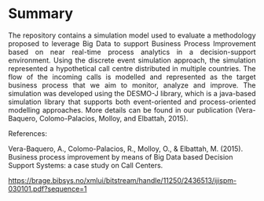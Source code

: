 # Summary
<p align="justify">
The repository contains a simulation model used to evaluate a methodology proposed to leverage Big Data to support Business Process Improvement based on near real-time process analytics in a decision-support environment. Using the discrete event simulation approach, the simulation represented a hypothetical call centre distributed in multiple countries. The flow of the incoming calls is modelled and represented as the target business process that we aim to monitor, analyze and improve.
The simulation was developed using the DESMO-J library, which is a java-based simulation library that supports both event-oriented and process-oriented modelling approaches. More details can be found in our publication (Vera-Baquero, Colomo-Palacios, Molloy, and Elbattah, 2015).
</p>

References:

Vera-Baquero, A., Colomo-Palacios, R., Molloy, O., & Elbattah, M. (2015). Business process improvement by means of Big Data based Decision Support Systems: a case study on Call Centers.

https://brage.bibsys.no/xmlui/bitstream/handle/11250/2436513/ijispm-030101.pdf?sequence=1
